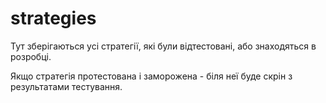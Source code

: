 # strategies
 
Тут зберігаються усі стратегії, які були відтестовані, або знаходяться в розробці.

Якщо стратегія протестована і заморожена - біля неї буде скрін з результатами тестування.
